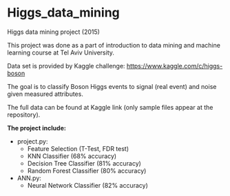 # Higgs_data_mining
Higgs data mining project (2015)

This project was done as a part of introduction to data mining and machine learning course at Tel Aviv University.

Data set is provided by Kaggle challenge: https://www.kaggle.com/c/higgs-boson

The goal is to classify Boson Higgs events to signal (real event) and noise given measured attributes.

The full data can be found at Kaggle link (only sample files appear at the repository).


**The project include:**
* project.py:
  * Feature Selection (T-Test, FDR test)
  * KNN Classifier (68% accuracy)
  * Decision Tree Classifier (81% accuracy)
  * Random Forest Classifier (80% accuracy)
* ANN.py:
  * Neural Network Classifier (82% accuracy)
